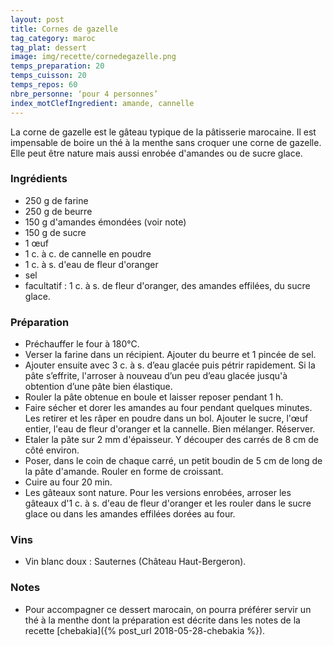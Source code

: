 ```yaml
---
layout: post
title: Cornes de gazelle
tag_category: maroc
tag_plat: dessert
image: img/recette/cornedegazelle.png
temps_preparation: 20
temps_cuisson: 20
temps_repos: 60
nbre_personne: ‘pour 4 personnes’
index_motClefIngredient: amande, cannelle
---
```

La corne de gazelle est le gâteau typique de la pâtisserie marocaine. Il est impensable de boire un thé à la menthe sans croquer une corne de gazelle. Elle peut être nature mais aussi enrobée d'amandes ou de sucre glace.

### Ingrédients
* 250 g de farine
* 250 g de beurre
* 150 g d'amandes émondées (voir note)
* 150 g de sucre
* 1 œuf
* 1 c. à c. de cannelle en poudre
* 1 c. à s. d'eau de fleur d'oranger
* sel
* facultatif : 1 c. à s. de fleur d'oranger, des amandes effilées, du sucre glace.

### Préparation
* Préchauffer le four à 180°C.
* Verser la farine dans un récipient. Ajouter du beurre et 1 pincée de sel.
* Ajouter ensuite avec 3 c. à s. d’eau glacée puis pétrir rapidement. Si la pâte s’effrite, l'arroser à nouveau d’un peu d’eau glacée jusqu'à obtention d’une pâte bien élastique.
* Rouler la pâte obtenue en boule et laisser reposer pendant 1 h.  
* Faire sécher et dorer les amandes au four pendant quelques minutes. Les retirer et les râper en poudre dans un bol. Ajouter le sucre, l'œuf entier, l'eau de fleur d'oranger et la cannelle. Bien mélanger. Réserver.
* Etaler la pâte sur 2 mm d'épaisseur. Y découper des carrés de 8 cm de côté environ.
* Poser, dans le coin de chaque carré, un petit boudin de 5 cm de long de la pâte d'amande. Rouler en forme de croissant.
* Cuire au four 20 min.
* Les gâteaux sont nature. Pour les versions enrobées, arroser les gâteaux d'1 c. à s. d'eau de fleur d'oranger et les rouler dans le sucre glace ou dans les amandes effilées dorées au four.

### Vins
* Vin blanc doux : Sauternes (Château Haut-Bergeron).

### Notes
* Pour accompagner ce dessert marocain, on pourra préférer servir un thé à la menthe dont la préparation est décrite dans les notes de la recette [chebakia]({% post_url 2018-05-28-chebakia %}). 
